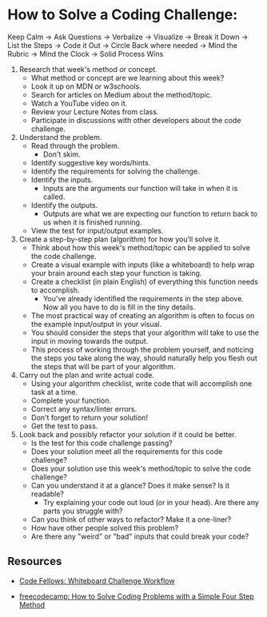 # How to Solve a Coding Challenge:

Keep Calm -> Ask Questions -> Verbalize -> Visualize -> Break it Down -> List the Steps -> Code it Out -> Circle Back where needed -> Mind the Rubric -> Mind the Clock -> Solid Process Wins

1. Research that week's method or concept.
    * What method or concept are we learning about this week?
    * Look it up on MDN or w3schools.
    * Search for articles on Medium about the method/topic.
    * Watch a YouTube video on it.
    * Review your Lecture Notes from class.
    * Participate in discussions with other developers about the code challenge.
1. Understand the problem.
    * Read through the problem.
        * Don't skim.
    * Identify suggestive key words/hints.
    * Identify the requirements for solving the challenge.
    * Identify the inputs.
        * Inputs are the arguments our function will take in when it is called.
    * Identify the outputs.
        * Outputs are what we are expecting our function to return back to us when it is finished running.
    * View the test for input/output examples.
1. Create a step-by-step plan (algorithm) for how you’ll solve it.
    * Think about how this week's method/topic can be applied to solve the code challenge.
    * Create a visual example with inputs (like a whiteboard) to help wrap your brain around each step your function is taking.
    * Create a checklist (in plain English) of everything this function needs to accomplish.
        * You've already identified the requirements in the step above. Now all you have to do is fill in the tiny details.
    * The most practical way of creating an algorithm is often to focus on the example input/output in your visual.
    * You should consider the steps that your algorithm will take to use the input in moving towards the output.
    * This process of working through the problem yourself, and noticing the steps you take along the way, should naturally help you flesh out the steps that will be part of your algorithm.
1. Carry out the plan and write actual code.
    * Using your algorithm checklist, write code that will accomplish one task at a time.
    * Complete your function.
    * Correct any syntax/linter errors.
    * Don't forget to return your solution!
    * Get the test to pass.
1. Look back and possibly refactor your solution if it could be better.
    * Is the test for this code challenge passing?
    * Does your solution meet all the requirements for this code challenge?
    * Does your solution use this week's method/topic to solve the code challenge?
    * Can you understand it at a glance? Does it make sense? Is it readable?
        * Try explaining your code out loud (or in your head). Are there any parts you struggle with?
    * Can you think of other ways to refactor? Make it a one-liner?
    * How have other people solved this problem?
    * Are there any "weird" or "bad" inputs that could break your code?

## Resources

* [Code Fellows: Whiteboard Challenge Workflow](https://codefellows.github.io/common_curriculum/data_structures_and_algorithms/Whiteboard_Workflow.html)

* [freecodecamp: How to Solve Coding Problems with a Simple Four Step Method](https://www.freecodecamp.org/news/how-to-solve-coding-problems/)
